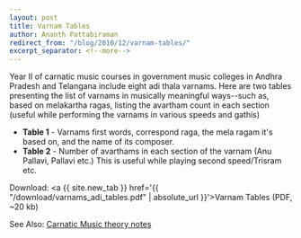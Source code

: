 ```yaml
---
layout: post 
title: Varnam Tables 
author: Ananth Pattabiraman
redirect_from: "/blog/2010/12/varnam-tables/"
excerpt_separator: <!--more-->
---
```


Year II of carnatic music courses in government music colleges in Andhra Pradesh and Telangana include eight adi thala varnams. Here are two tables presenting the list of varnams in musically meaningful ways--such as, based on melakartha ragas, listing the avartham count in each section (useful while performing the varnams in various speeds and gathis)
<!--more-->

- **Table 1** - Varnams first words, correspond raga, the mela ragam it's based on, and the name of its composer.
- **Table 2** - Number of avarthams in each section of the varnam (Anu Pallavi, Pallavi etc.) This is useful while playing second speed/Trisram etc.

Download: <a {{ site.new_tab }} href='{{ "/download/varnams_adi_tables.pdf" | absolute_url }}'>Varnam Tables</a> (PDF, ~20 kb)

See Also: <a href='{{ "/theory" | absolute_url }}'>Carnatic Music theory notes</a>
